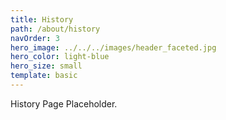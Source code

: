 ```yaml
---
title: History
path: /about/history
navOrder: 3
hero_image: ../../../images/header_faceted.jpg
hero_color: light-blue
hero_size: small
template: basic
---
```

History Page Placeholder.